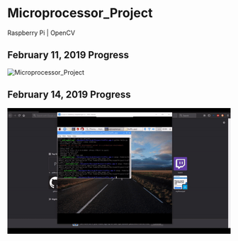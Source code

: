 # Microprocessor_Project
Raspberry Pi | OpenCV

## February 11, 2019 Progress

![Microprocessor_Project](traffic.gif)

## February 14, 2019 Progress

![Microprocessor_Project](traffic2.gif)
